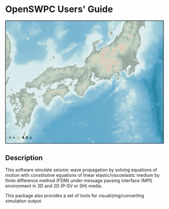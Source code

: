 # OpenSWPC Users' Guide

![](./fig/swpc-demo.gif)

## Description

This software simulate seismic wave propagation by solving equations of motion with constitutive equations of linear elastic/viscoelastic medium by finite difference method (FDM) under message passing interface (MPI) environment in 3D and 2D (P-SV or SH) media.

This package also provides a set of tools for visualizing/converting simulation output.
